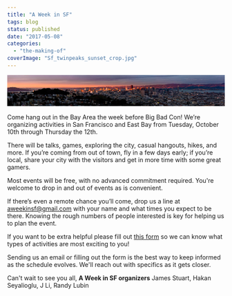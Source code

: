 ```yaml
---
title: "A Week in SF"
tags: blog
status: published
date: "2017-05-08"
categories: 
  - "the-making-of"
coverImage: "Sf_twinpeaks_sunset_crop.jpg"
---
```


[![Sf_twinpeaks_sunset](/images/Sf_twinpeaks_sunset.jpg)](http://www.bigbadcon.com/wp-content/uploads/2017/05/Sf_twinpeaks_sunset.jpg)

Come hang out in the Bay Area the week before Big Bad Con! We’re organizing activities in San Francisco and East Bay from Tuesday, October 10th through Thursday the 12th.

There will be talks, games, exploring the city, casual hangouts, hikes, and more. If you’re coming from out of town, fly in a few days early; if you’re local, share your city with the visitors and get in more time with some great gamers.

Most events will be free, with no advanced commitment required. You're welcome to drop in and out of events as is convenient.

If there’s even a remote chance you’ll come, drop us a line at [aweekinsf@gmail.com](mailto:aweekinsf@gmail.com) with your name and what times you expect to be there. Knowing the rough numbers of people interested is key for helping us to plan the event.

If you want to be extra helpful please fill out [this form](https://bit.ly/AWeekinSF2017Survey) so we can know what types of activities are most exciting to you!

Sending us an email or filling out the form is the best way to keep informed as the schedule evolves. We'll reach out with specifics as it gets closer.

Can't wait to see you all, **A Week in SF organizers** James Stuart, Hakan Seyalioglu, J Li, Randy Lubin
